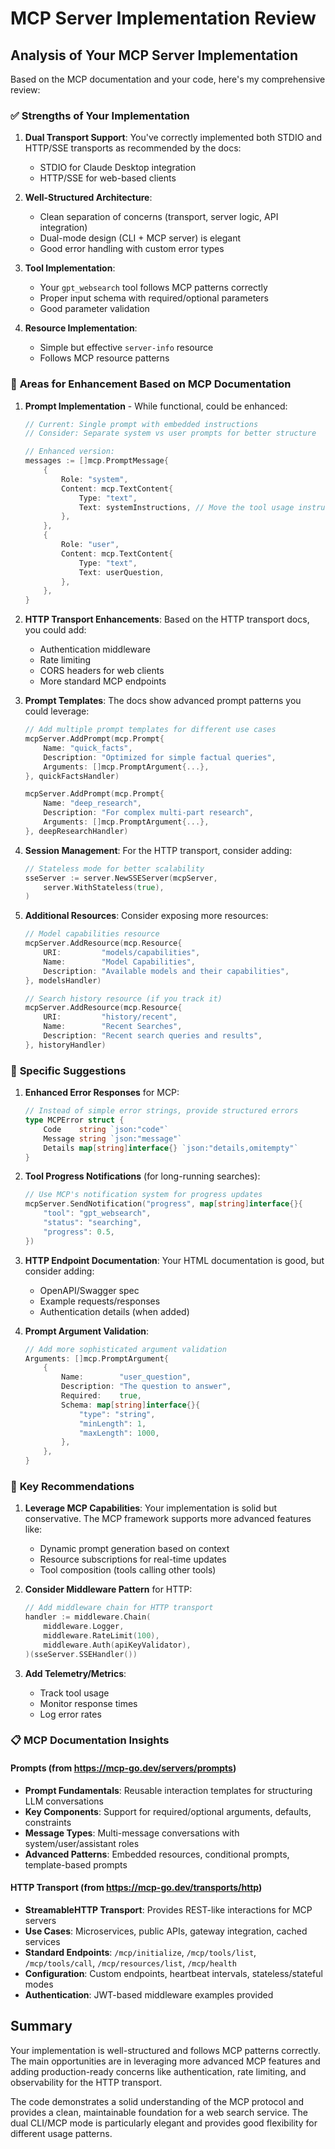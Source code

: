 # MCP Server Implementation Review

## Analysis of Your MCP Server Implementation

Based on the MCP documentation and your code, here's my comprehensive review:

### ✅ **Strengths of Your Implementation**

1. **Dual Transport Support**: You've correctly implemented both STDIO and HTTP/SSE transports as recommended by the docs:
   - STDIO for Claude Desktop integration
   - HTTP/SSE for web-based clients

2. **Well-Structured Architecture**:
   - Clean separation of concerns (transport, server logic, API integration)
   - Dual-mode design (CLI + MCP server) is elegant
   - Good error handling with custom error types

3. **Tool Implementation**:
   - Your `gpt_websearch` tool follows MCP patterns correctly
   - Proper input schema with required/optional parameters
   - Good parameter validation

4. **Resource Implementation**:
   - Simple but effective `server-info` resource
   - Follows MCP resource patterns

### 🔧 **Areas for Enhancement Based on MCP Documentation**

1. **Prompt Implementation** - While functional, could be enhanced:
   ```go
   // Current: Single prompt with embedded instructions
   // Consider: Separate system vs user prompts for better structure
   
   // Enhanced version:
   messages := []mcp.PromptMessage{
       {
           Role: "system",
           Content: mcp.TextContent{
               Type: "text",
               Text: systemInstructions, // Move the tool usage instructions here
           },
       },
       {
           Role: "user", 
           Content: mcp.TextContent{
               Type: "text",
               Text: userQuestion,
           },
       },
   }
   ```

2. **HTTP Transport Enhancements**:
   Based on the HTTP transport docs, you could add:
   - Authentication middleware
   - Rate limiting
   - CORS headers for web clients
   - More standard MCP endpoints

3. **Prompt Templates**: The docs show advanced prompt patterns you could leverage:
   ```go
   // Add multiple prompt templates for different use cases
   mcpServer.AddPrompt(mcp.Prompt{
       Name: "quick_facts",
       Description: "Optimized for simple factual queries",
       Arguments: []mcp.PromptArgument{...},
   }, quickFactsHandler)
   
   mcpServer.AddPrompt(mcp.Prompt{
       Name: "deep_research", 
       Description: "For complex multi-part research",
       Arguments: []mcp.PromptArgument{...},
   }, deepResearchHandler)
   ```

4. **Session Management**: For the HTTP transport, consider adding:
   ```go
   // Stateless mode for better scalability
   sseServer := server.NewSSEServer(mcpServer,
       server.WithStateless(true),
   )
   ```

5. **Additional Resources**: Consider exposing more resources:
   ```go
   // Model capabilities resource
   mcpServer.AddResource(mcp.Resource{
       URI:         "models/capabilities",
       Name:        "Model Capabilities",
       Description: "Available models and their capabilities",
   }, modelsHandler)
   
   // Search history resource (if you track it)
   mcpServer.AddResource(mcp.Resource{
       URI:         "history/recent",
       Name:        "Recent Searches",
       Description: "Recent search queries and results",
   }, historyHandler)
   ```

### 📝 **Specific Suggestions**

1. **Enhanced Error Responses** for MCP:
   ```go
   // Instead of simple error strings, provide structured errors
   type MCPError struct {
       Code    string `json:"code"`
       Message string `json:"message"`
       Details map[string]interface{} `json:"details,omitempty"`
   }
   ```

2. **Tool Progress Notifications** (for long-running searches):
   ```go
   // Use MCP's notification system for progress updates
   mcpServer.SendNotification("progress", map[string]interface{}{
       "tool": "gpt_websearch",
       "status": "searching",
       "progress": 0.5,
   })
   ```

3. **HTTP Endpoint Documentation**:
   Your HTML documentation is good, but consider adding:
   - OpenAPI/Swagger spec
   - Example requests/responses
   - Authentication details (when added)

4. **Prompt Argument Validation**:
   ```go
   // Add more sophisticated argument validation
   Arguments: []mcp.PromptArgument{
       {
           Name:        "user_question",
           Description: "The question to answer",
           Required:    true,
           Schema: map[string]interface{}{
               "type": "string",
               "minLength": 1,
               "maxLength": 1000,
           },
       },
   }
   ```

### 🎯 **Key Recommendations**

1. **Leverage MCP Capabilities**: Your implementation is solid but conservative. The MCP framework supports more advanced features like:
   - Dynamic prompt generation based on context
   - Resource subscriptions for real-time updates
   - Tool composition (tools calling other tools)

2. **Consider Middleware Pattern** for HTTP:
   ```go
   // Add middleware chain for HTTP transport
   handler := middleware.Chain(
       middleware.Logger,
       middleware.RateLimit(100),
       middleware.Auth(apiKeyValidator),
   )(sseServer.SSEHandler())
   ```

3. **Add Telemetry/Metrics**:
   - Track tool usage
   - Monitor response times
   - Log error rates

### 📋 **MCP Documentation Insights**

#### Prompts (from https://mcp-go.dev/servers/prompts)
- **Prompt Fundamentals**: Reusable interaction templates for structuring LLM conversations
- **Key Components**: Support for required/optional arguments, defaults, constraints
- **Message Types**: Multi-message conversations with system/user/assistant roles
- **Advanced Patterns**: Embedded resources, conditional prompts, template-based prompts

#### HTTP Transport (from https://mcp-go.dev/transports/http)
- **StreamableHTTP Transport**: Provides REST-like interactions for MCP servers
- **Use Cases**: Microservices, public APIs, gateway integration, cached services
- **Standard Endpoints**: `/mcp/initialize`, `/mcp/tools/list`, `/mcp/tools/call`, `/mcp/resources/list`, `/mcp/health`
- **Configuration**: Custom endpoints, heartbeat intervals, stateless/stateful modes
- **Authentication**: JWT-based middleware examples provided

## Summary

Your implementation is well-structured and follows MCP patterns correctly. The main opportunities are in leveraging more advanced MCP features and adding production-ready concerns like authentication, rate limiting, and observability for the HTTP transport.

The code demonstrates a solid understanding of the MCP protocol and provides a clean, maintainable foundation for a web search service. The dual CLI/MCP mode is particularly elegant and provides good flexibility for different usage patterns.